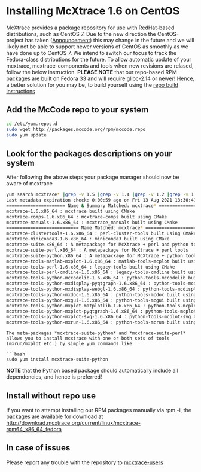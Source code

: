 # Installing McXtrace 1.6 on CentOS

McXtrace provides a package repository for use with RedHat-based distributions, such as CentOS 7.
Due to the new direction the CentOS-project has taken ([Announcement](https://blog.centos.org/2020/12/future-is-centos-stream/)) this may change in the future and we will likely not be able to support newer versions of CentOS as smoothly as we have done up to CentOS 7. We intend to switch our focus to track the Fedora-class distributions for the future.
To allow automatic update of your mcxtrace, mcxtrace-components and tools when new revisions are relased, follow the below instruction. **PLEASE NOTE** that our repo-based RPM packages are built on Fedora 33 and will require glibc-2.14 or newer! Hence, a better solution for you may be, to build yourself using the [repo build instructions](https://github.com/McXtraceMcXtrace/McCode/wiki/Building-McStas-McXtrace)


## Add the McCode repo to your system
```bash
cd /etc/yum.repos.d
sudo wget http://packages.mccode.org/rpm/mccode.repo
sudo yum update
```

## Look for the packages descriptions on your system
After following the above steps your package manager should now be aware of mcxtrace
```bash
yum search mcxtrace* |grep -v 1.5 |grep -v 1.4 |grep -v 1.2 |grep -v 1.1
Last metadata expiration check: 0:00:59 ago on Fri 13 Aug 2021 13:30:41 UTC.
====================== Name & Summary Matched: mcxtrace* =======================
mcxtrace-1.6.x86_64 : mcxtrace built using CMake
mcxtrace-comps-1.6.x86_64 : mcxtrace-comps built using CMake
mcxtrace-manuals-1.6.x86_64 : mcxtrace_manuals built using CMake
=========================== Name Matched: mcxtrace* ============================
mcxtrace-clustertools-1.6.x86_64 : perl-cluster-tools built using CMake
mcxtrace-miniconda3-1.6.x86_64 : miniconda3 built using CMake
mcxtrace-suite.x86_64 : A metapackage for McXtrace + perl and python tools
mcxtrace-suite-perl.x86_64 : A metapackage for McXtrace + perl tools
mcxtrace-suite-python.x86_64 : A metapackage for McXtrace + python tools
mcxtrace-tools-matlab-mxplot-1.6.x86_64 : matlab-tools-mcplot built using CMake
mcxtrace-tools-perl-1.6.x86_64 : legacy-tools built using CMake
mcxtrace-tools-perl-cmdline-1.6.x86_64 : legacy-tools-cmdline built using CMake
mcxtrace-tools-python-mccodelib-1.6.x86_64 : python-tools-mccodelib built using CMake
mcxtrace-tools-python-mxdisplay-pyqtgraph-1.6.x86_64 : python-tools-mcdisplay-pyqtgraph built using CMake
mcxtrace-tools-python-mxdisplay-webgl-1.6.x86_64 : python-tools-mcdisplay-webgl built using CMake
mcxtrace-tools-python-mxdoc-1.6.x86_64 : python-tools-mcdoc built using CMake
mcxtrace-tools-python-mxgui-1.6.x86_64 : python-tools-mcgui built using CMake
mcxtrace-tools-python-mxplot-matplotlib-1.6.x86_64 : python-tools-mcplot built using CMake
mcxtrace-tools-python-mxplot-pyqtgraph-1.6.x86_64 : python-tools-mcplot-pyqtgraph built using CMake
mcxtrace-tools-python-mxplot-svg-1.6.x86_64 : python-tools-mcplot-svg built using CMake
mcxtrace-tools-python-mxrun-1.6.x86_64 : python-tools-mcrun built using CMake
```
```
The meta-packages *mcxtrace-suite-python* and *mcxtrace-suite-perl* allows you to install mcxtrace with one or both sets of tools (mxrun/mxplot etc.) by simple yum commands like

```bash
sudo yum install mcxtrace-suite-python
```

**NOTE** that the Python based package should automatically include
all dependencies, and hence is preferred!

## Install without repo use
If you want to attempt installing our RPM packages manually via rpm -i, the packages are available for download at http://download.mcxtrace.org/current/linux/mcxtrace-rpm64_x86_64_fedora

## In case of issues
Please report any trouble with the repository to [mcxtrace-users](mailto:mcstas-users@mcxtrace.org)

